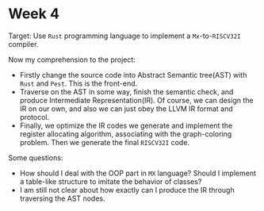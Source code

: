 # Week 4

Target: Use `Rust` programming language to implement a `Mx`-to-`RISCV32I` compiler.

Now my comprehension to the project:

- Firstly change the source code into Abstract Semantic tree(AST) with `Rust` and `Pest`. This is the front-end.
- Traverse on the AST in some way, finish the semantic check, and produce Intermediate Representation(IR). Of course, we
  can design the IR on our own, and also we can just obey the LLVM IR format and protocol.
- Finally, we optimize the IR codes we generate and implement the register allocating algorithm, associating with the
  graph-coloring problem. Then we generate the final `RISCV32I` code.

Some questions:

- How should I deal with the OOP part in `MX` language? Should I implement a table-like structure to imitate the behavior
  of classes?
- I am still not clear about how exactly can I produce the IR through traversing the AST nodes.